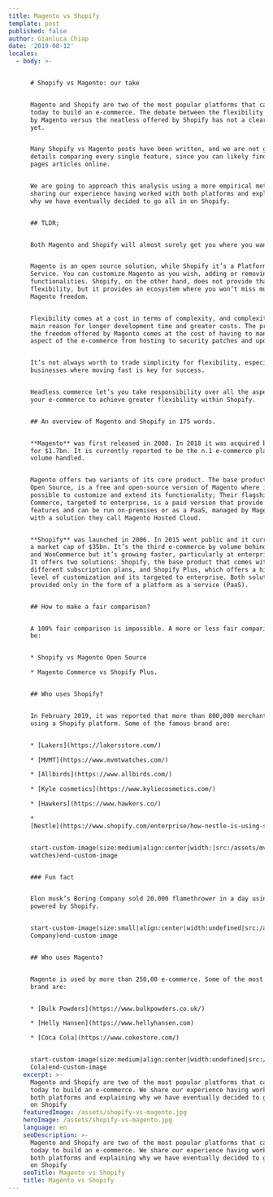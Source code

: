 ```yaml
---
title: Magento vs Shopify
template: post
published: false
author: Gianluca Chiap
date: '2019-08-12'
locales:
  - body: >-


      # Shopify vs Magento: our take


      Magento and Shopify are two of the most popular platforms that can be used
      today to build an e-commerce. The debate between the flexibility offered
      by Magento versus the neatless offered by Shopify has not a clear winner
      yet.


      Many Shopify vs Magento posts have been written, and we are not going into
      details comparing every single feature, since you can likely find 10+
      pages articles online.


      We are going to approach this analysis using a more empirical method,
      sharing our experience having worked with both platforms and explaining
      why we have eventually decided to go all in on Shopify. 


      ## TLDR;


      Both Magento and Shopify will almost surely get you where you want.


      Magento is an open source solution, while Shopify it’s a Platform as a
      Service. You can customize Magento as you wish, adding or removing
      functionalities. Shopify, on the other hand, does not provide that
      flexibility, but it provides an ecosystem where you won’t miss much of
      Magento freedom.


      Flexibility comes at a cost in terms of complexity, and complexity is the
      main reason for longer development time and greater costs. The price of
      the freedom offered by Magento comes at the cost of having to manage every
      aspect of the e-commerce from hosting to security patches and updates.


      It’s not always worth to trade simplicity for flexibility, especially for
      businesses where moving fast is key for success.


      Headless commerce let’s you take responsibility over all the aspects of
      your e-commerce to achieve greater flexibility within Shopify.


      ## An overview of Magento and Shopify in 175 words.


      **Magento** was first released in 2008. In 2018 it was acquired by Adobe
      for $1.7bn. It is currently reported to be the n.1 e-commerce platform by
      volume handled.


      Magento offers two variants of its core product. The base product, Magento
      Open Source, is a free and open-source version of Magento where it’s
      possible to customize and extend its functionality; Their flagship Magento
      Commerce, targeted to enterprise, is a paid version that provide more
      features and can be run on-premises or as a PaaS, managed by Magento team
      with a solution they call Magento Hosted Cloud.


      **Shopify** was launched in 2006. In 2015 went public and it currently has
      a market cap of $35bn. It’s the third e-commerce by volume behind Magento
      and WooCommerce but it’s growing faster, particularly at enterprise level.
      It offers two solutions: Shopify, the base product that comes with
      different subscription plans, and Shopify Plus, which offers a higher
      level of customization and its targeted to enterprise. Both solutions are
      provided only in the form of a platform as a service (PaaS).


      ## How to make a fair comparison?


      A 100% fair comparison is impossible. A more or less fair comparison can
      be:


      * Shopify vs Magento Open Source

      * Magento Commerce vs Shopify Plus.


      ## Who uses Shopify?


      In February 2019, it was reported that more than 800,000 merchants were
      using a Shopify platform. Some of the famous brand are:


      * [Lakers](https://lakersstore.com/)

      * [MVMT](https://www.mvmtwatches.com/)

      * [Allbirds](https://www.allbirds.com/)

      * [Kyle cosmetics](https://www.kyliecosmetics.com/)

      * [Hawkers](https://www.hawkers.co/)

      *
      [Nestle](https://www.shopify.com/enterprise/how-nestle-is-using-shopify-plus-to-target-millennials-by-making-adulthood-suck-less) 


      start-custom-image(size:medium|align:center|width:|src:/assets/mvmt.png|alt:MVMT
      watches)end-custom-image


      ### Fun fact


      Elon musk’s Boring Company sold 20.000 flamethrower in a day using a shop
      powered by Shopify.


      start-custom-image(size:small|align:center|width:undefined|src:/assets/boring-company.gif|alt:Boring
      Company)end-custom-image


      ## Who uses Magento?


      Magento is used by more than 250,00 e-commerce. Some of the most famous
      brand are:


      * [Bulk Powders](https://www.bulkpowders.co.uk/)

      * [Helly Hansen](https://www.hellyhansen.com)

      * [Coca Cola](https://www.cokestore.com/)


      start-custom-image(size:medium|align:center|width:undefined|src:/assets/coca-cola.png|alt:Coca
      Cola)end-custom-image
    excerpt: >-
      Magento and Shopify are two of the most popular platforms that can be used
      today to build an e-commerce. We share our experience having worked with
      both platforms and explaining why we have eventually decided to go all in
      on Shopify
    featuredImage: /assets/shopify-vs-magento.jpg
    heroImage: /assets/shopify-vs-magento.jpg
    language: en
    seoDescription: >-
      Magento and Shopify are two of the most popular platforms that can be used
      today to build an e-commerce. We share our experience having worked with
      both platforms and explaining why we have eventually decided to go all in
      on Shopify
    seoTitle: Magento vs Shopify
    title: Magento vs Shopify
---
```


